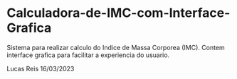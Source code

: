 # Calculadora-de-IMC-com-Interface-Grafica
Sistema para realizar calculo do Indice de Massa Corporea (IMC).
Contem interface grafica para facilitar a experiencia do usuario.

Lucas Reis  16/03/2023
